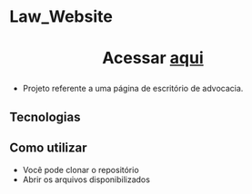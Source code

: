 # Law_Website

<h1 align="center">
  <p>Acessar <a href="#">aqui</a></p>
  
</h1>
 
- Projeto referente a uma página de escritório de advocacia.

## Tecnologias

## Como utilizar

- Você pode clonar o repositório
- Abrir os arquivos disponibilizados
